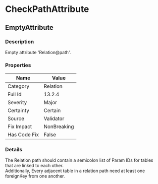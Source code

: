 ﻿---  
uid: Validator_13_2_4  
---

# CheckPathAttribute

## EmptyAttribute

### Description

Empty attribute 'Relation@path'.

### Properties

| Name         | Value       |
| ------------ | ----------- |
| Category     | Relation    |
| Full Id      | 13.2.4      |
| Severity     | Major       |
| Certainty    | Certain     |
| Source       | Validator   |
| Fix Impact   | NonBreaking |
| Has Code Fix | False       |

### Details

The Relation path should contain a semicolon list of Param IDs for tables that are linked to each other.  
Additionally, Every adjacent table in a relation path need at least one foreignKey from one another.
